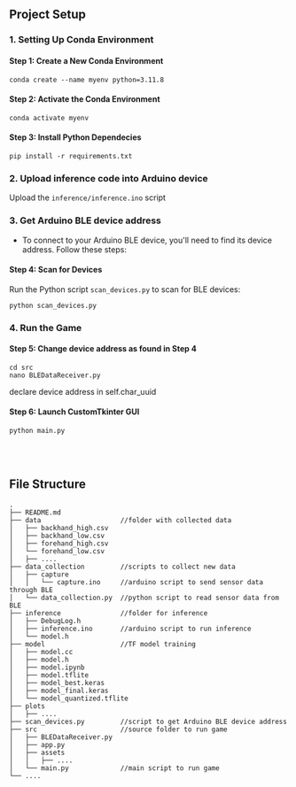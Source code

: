 ## Project Setup

### 1. Setting Up Conda Environment

#### Step 1: Create a New Conda Environment
```
conda create --name myenv python=3.11.8
```

#### Step 2: Activate the Conda Environment
```
conda activate myenv
```

#### Step 3: Install Python Dependecies
```
pip install -r requirements.txt
```

### 2. Upload inference code into Arduino device
Upload the `inference/inference.ino` script

### 3. Get Arduino BLE device address
- To connect to your Arduino BLE device, you'll need to find its device address. Follow these steps:

#### Step 4: Scan for Devices
Run the Python script `scan_devices.py` to scan for BLE devices:
```
python scan_devices.py
```

### 4. Run the Game

#### Step 5: Change device address as found in Step 4
```
cd src
nano BLEDataReceiver.py
```
declare device address in self.char_uuid 

#### Step 6: Launch CustomTkinter GUI
```
python main.py
```

</br></br>

## File Structure
```
.
├── README.md
├── data                    //folder with collected data
│   ├── backhand_high.csv
│   ├── backhand_low.csv
│   ├── forehand_high.csv
│   └── forehand_low.csv
│   ├── ....
├── data_collection         //scripts to collect new data
│   ├── capture
│   │   └── capture.ino     //arduino script to send sensor data through BLE
│   └── data_collection.py  //python script to read sensor data from BLE
├── inference               //folder for inference
│   ├── DebugLog.h
│   ├── inference.ino       //arduino script to run inference
│   └── model.h
├── model                   //TF model training
│   ├── model.cc
│   ├── model.h
│   ├── model.ipynb
│   ├── model.tflite
│   ├── model_best.keras
│   ├── model_final.keras
│   └── model_quantized.tflite
├── plots
│   ├── ....
├── scan_devices.py         //script to get Arduino BLE device address
├── src                     //source folder to run game
│   ├── BLEDataReceiver.py
│   ├── app.py
│   ├── assets
│   │   ├── ....
│   └── main.py             //main script to run game
└── ....
```
